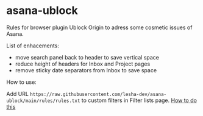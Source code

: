# asana-ublock
Rules for browser plugin Ublock Origin to adress some cosmetic issues of Asana.

List of enhacements:
- move search panel back to header to save vertical space
- reduce height of headers for Inbox and Project pages
- remove sticky date separators from Inbox to save space

How to use:

Add URL `https://raw.githubusercontent.com/lesha-dev/asana-ublock/main/rules/rules.txt` to custom filters in Filter lists page. [How to do this](https://github.com/gorhill/uBlock/wiki/Dashboard:-Filter-lists#3rd-party-filter-lists)
